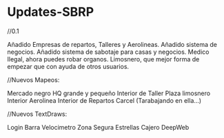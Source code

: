 # Updates-SBRP

//0.1

Añadido Empresas de repartos, Talleres y Aerolineas.
Añadido sistema de negocios.
Añadido sistema de sabotaje para casas y negocios.
Medico Ilegal, ahora puedes robar organos.
Limosnero, que mejor forma de empezar que con ayuda de otros usuarios.


//Nuevos Mapeos:

Mercado negro
HQ grande y pequeño
Interior de Taller
Plaza limosnero
Interior Aerolinea
Interior de Repartos
Carcel (Tarabajando en ella...)


//Nuevos TextDraws:

Login
Barra
Velocimetro
Zona Segura
Estrellas
Cajero
DeepWeb
